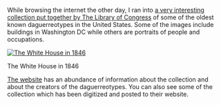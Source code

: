 While browsing the internet the other day, I ran into [a very interesting collection put together by The Library of Congress](http://lcweb2.loc.gov/ammem/daghtml/daghome.html) of some of the oldest known daguerreotypes in the United States. Some of the images include buildings in Washington DC while others are portraits of people and occupations.

[![The White House in 1846](3c12293v.jpg "1846 White House")](https://i0.wp.com/www.historyrhymes.info/wp-content/uploads/2009/03/3c12293v.jpg?ssl=1)

The White House in 1846

[The website](http://lcweb2.loc.gov/ammem/daghtml/daghome.html) has an abundance of information about the collection and about the creators of the daguerreotypes. You can also see some of the collection which has been digitized and posted to their website.